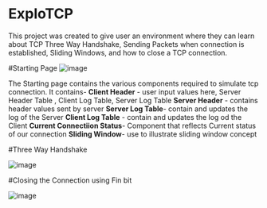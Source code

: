 # ExploTCP
This project was created to give user an environment where they can learn about TCP Three Way Handshake, Sending Packets when connection is established, Sliding Windows, and how to close a TCP connection.

#Starting Page
![image](https://user-images.githubusercontent.com/100370415/235797254-3feb5fef-0093-472d-b933-5ee5adff6534.png)

The Starting page contains the various components required to simulate tcp connection. It contains-
**Client Header** - user input values here, Server Header Table , Client Log Table, Server Log Table
**Server Header** - contains header values sent by server
**Server Log Table**- contain and updates the log of the Server
**Client Log Table** - contain and updates the log od the Client
**Current Connectiion Status**- Component that reflects Current status of our connection
**Sliding Window**- use to illustrate sliding window concept

#Three Way Handshake

![image](https://user-images.githubusercontent.com/100370415/235796914-eaf1d5b6-d611-417a-8fd1-2ed50909a551.png)


#Closing the Connection using Fin bit

![image](https://user-images.githubusercontent.com/100370415/235797058-df4dda63-de5a-4947-9704-732e147364c9.png)


